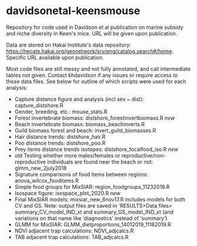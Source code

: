 # davidsonetal-keensmouse
Repository for code used in Davidson et al publication on marine subsidy and niche diversity in Keen's mice. URL will be given upon publication.

Data are stored on Hakai Institute's data repository: https://hecate.hakai.org/geonetwork/srv/eng/catalog.search#/home. Specific URL available upon publication.

Most code files are still messy and not fully annotated, and call intermediate tables not given. Contact khdavidson if any issues or require access to these data files. See below for outline of which scripts were used for each analysis:
- Capture distance figure and analysis (incl sex ~ dist): capture_distshore.R
- Gender, breeding, etc.: mouse_stats.R
- Forest invertebrate biomass: distshore_forestinvertbiomass.R *new*
- Beach invertebrate biomass: biomass_beachinverts.R
- Guild biomass forest and beach: invert_guild_biomasses.R
- Hair distance trends: distshore_hair.R
- Poo distance trends: distshore_poo.R
- Prey items distance trends isotopes: distshore_focalfood_iso.R *new*
- *old* Testing whether more males/females or reproductive/non-reproductive individuals are found near the beach or not: glmm_new_2july2018 
- Signature comparisons of food items between regions: anova_wilcox_fooditems.R 
- Simple food groups for MixSIAR: region_foodgroups_11232019.R
- Isospace figure: isospace_plot_2020.R *new*
- Final MixSIAR models: mixsiar_new_6nov17.R includes models for both CV and GS. Note: output files are saved in `RESULTS>Data files> summary_CV_model_IND_xt and summary_GS_model_IND_xt (and variations on that name like ‘diagnostics’ instead of ‘summary’) 
- GLMM for MixSIAR: GLMM_dietproportions_14012019_11182019.R
- NDVI adjacent trap calculations: NDVI_adjcalcs.R
- TAB adjacent trap calculations: TAB_adjcalcs.R






